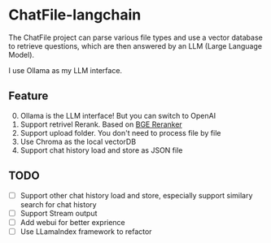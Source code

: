 # ChatFile-langchain

The ChatFile project can parse various file types and use a vector database to retrieve questions, which are then answered by an LLM (Large Language Model).

I use Ollama as my LLM interface.

## Feature
0. Ollama is the LLM interface! But you can switch to OpenAI
1. Support retrivel Rerank. Based on [BGE Reranker](https://github.com/FlagOpen/FlagEmbedding/tree/master/FlagEmbedding/reranker)
2. Support upload folder. You don't need to process file by file
3. Use Chroma as the local vectorDB
4. Support chat history load and store as JSON file

## TODO
- [ ] Support other chat history load and store, especially support similary search for chat history
- [ ] Support Stream output
- [ ] Add webui for better exprience
- [ ] Use LLamaIndex framework to refactor